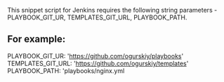 This snippet script for Jenkins requires the following string parameters - PLAYBOOK_GIT_UR, TEMPLATES_GIT_URL, PLAYBOOK_PATH.

For example:
---------------------
PLAYBOOK_GIT_UR: 'https://github.com/ogurskiy/playbooks'
TEMPLATES_GIT_URL: 'https://github.com/ogurskiy/templates'
PLAYBOOK_PATH: 'playbooks/nginx.yml
